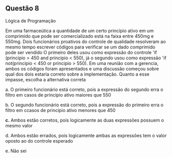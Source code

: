 

## Questão 8
Lógica de Programação

Em uma farmaceútica a quantidade de um certo princípio ativo em um comprimido que pode ser comercializado está na faixa entre 450mg e 550mg.
Dois funcionários proativos do controle de qualidade resolveram ao mesmo tempo escrever códigos para verificar se um dado comprimido pode ser vendido
O primeiro deles usou como expressão do controle 'if (principio > 450 and principio < 550), já o segundo usou como expressão 'if not(principio < 450 or principio > 550).
Em uma reunião com a gerencia, ambos os códigos foram apresentados e uma discussão começou sobre qual dos dois estaria correto sobre a implementação.
Quanto a esse impasse, escolha a alternativa correta

a. O primeiro funcionário está correto, pois a expressão do segundo erra o filtro em casos de principio ativo maiores que 550

b. O segundo funcionário está correto, pois a expressão do primeiro erra o filtro em ccasos de principio ativo menores que 450

**c.** Ambos estão corretos, pois logicamente as duas expressões possuem o mesmo valor

d. Ambos estão errados, pois logicamente ambas as expressões tem o valor oposto ao do controle esperado

e. Não sei



